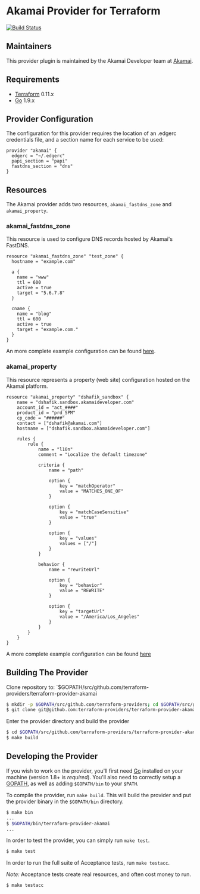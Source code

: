 Akamai Provider for Terraform
==================
[![Build Status](https://travis-ci.org/akamai/terraform-provider-akamai.svg?branch=master)](https://travis-ci.org/akamai/terraform-provider-akamai)

Maintainers
-----------

This provider plugin is maintained by the Akamai Developer team at [Akamai](https://developer.akamai.com/).

Requirements
------------

-	[Terraform](https://www.terraform.io/downloads.html) 0.11.x
-	[Go](https://golang.org/doc/install) 1.9.x

## Provider Configuration

The configuration for this provider requires the location of an .edgerc credentials file, and a section name for each service to be used:

```hcl
provider "akamai" {
  edgerc = "~/.edgerc"
  papi_section = "papi"
  fastdns_section = "dns"
}
```

## Resources

The Akamai provider adds two resources, `akamai_fastdns_zone` and `akamai_property`.

### akamai_fastdns_zone

This resource is used to configure DNS records hosted by Akamai's FastDNS. 

```hcl
resource "akamai_fastdns_zone" "test_zone" {
  hostname = "example.com"

  a {
    name = "www"
    ttl = 600
    active = true
    target = "5.6.7.8"
  }

  cname {
    name = "blog"
    ttl = 600
    active = true
    target = "example.com."
  }
}
```

An more complete example configuration can be found [here](https://github.com/akamai/terraform-provider-akamai/blob/master/examples/akamai_fastdns_zone/add-records/dns.tf).

### akamai_property

This resource represents a property (web site) configuration hosted on the Akamai platform.

```hcl
resource "akamai_property" "dshafik_sandbox" {
	name = "dshafik.sandbox.akamaideveloper.com"
	account_id = "act_####"
	product_id = "prd_SPM"
	cp_code = "######"
	contact = ["dshafik@akamai.com"]
	hostname = ["dshafik.sandbox.akamaideveloper.com"]

	rules {
		rule {
			name = "l10n"
			comment = "Localize the default timezone"

			criteria {
				name = "path"

				option {
					key = "matchOperator"
					value = "MATCHES_ONE_OF"
				}

				option {
					key = "matchCaseSensitive"
					value = "true"
				}

				option {
					key = "values"
					values = ["/"]
				}
			}

			behavior {
				name = "rewriteUrl"

				option {
					key = "behavior"
					value = "REWRITE"
				}

				option {
					key = "targetUrl"
					value = "/America/Los_Angeles"
				}
			}
		}
	}
}
```

A more complete example configuration can be found [here](https://github.com/akamai/terraform-provider-akamai/blob/master/examples/akamai_property/create-property/create-property.tf)

Building The Provider
---------------------

Clone repository to: `$GOPATH/src/github.com/terraform-providers/terraform-provider-akamai

```sh
$ mkdir -p $GOPATH/src/github.com/terraform-providers; cd $GOPATH/src/github.com/terraform-providers
$ git clone git@github.com:terraform-providers/terraform-provider-akamai
```

Enter the provider directory and build the provider

```sh
$ cd $GOPATH/src/github.com/terraform-providers/terraform-provider-akamai
$ make build
```

Developing the Provider
---------------------------

If you wish to work on the provider, you'll first need [Go](http://www.golang.org) installed on your machine (version 1.8+ is *required*). You'll also need to correctly setup a [GOPATH](http://golang.org/doc/code.html#GOPATH), as well as adding `$GOPATH/bin` to your `$PATH`.

To compile the provider, run `make build`. This will build the provider and put the provider binary in the `$GOPATH/bin` directory.

```sh
$ make bin
...
$ $GOPATH/bin/terraform-provider-akamai
...
```

In order to test the provider, you can simply run `make test`.

```sh
$ make test
```

In order to run the full suite of Acceptance tests, run `make testacc`.

*Note:* Acceptance tests create real resources, and often cost money to run.

```sh
$ make testacc
```
